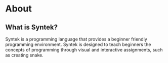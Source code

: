 # About

## What is Syntek?
Syntek is a programming language that provides a beginner friendly programming environment. Syntek is designed to teach beginners the concepts of programming through visual and interactive assignments, such as creating snake.
